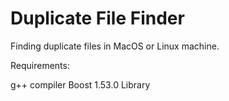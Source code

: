 Duplicate File Finder
=====================

Finding duplicate files in MacOS or Linux machine.

Requirements:

g++ compiler
Boost 1.53.0 Library  

